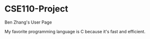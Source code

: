 # CSE110-Project

Ben Zhang's User Page

My favorite programming language is C because it's fast and efficient.
